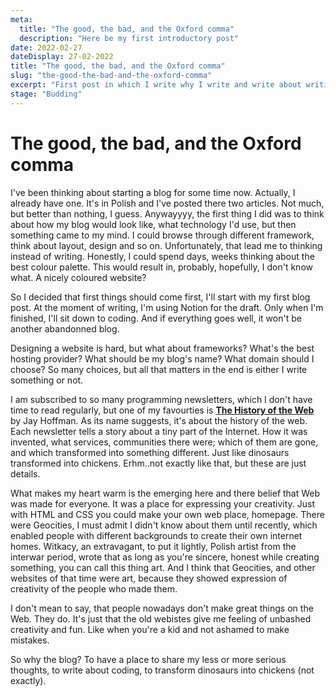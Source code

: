 ```yaml
---
meta:
  title: "The good, the bad, and the Oxford comma"
  description: "Here be my first introductory post"
date: 2022-02-27
dateDisplay: 27-02-2022
title: "The good, the bad, and the Oxford comma"
slug: "the-good-the-bad-and-the-oxford-comma"
excerpt: "First post in which I write why I write and write about writing"
stage: "Budding"
---
```


# The good, the bad, and the Oxford comma

I&apos;ve been thinking about starting a blog for some time now. Actually, I already have one. It&apos;s in Polish and I&apos;ve posted there two articles.
Not much, but better than nothing, I guess. Anywayyyy, the first thing I did was to think about how my blog would look like,
what technology I&apos;d use, but then something came to my mind. I could browse through different framework, think about layout,
design and so on. Unfortunately, that lead me to thinking instead of writing. Honestly, I could spend days,
weeks thinking about the best colour palette. This would result in, probably, hopefully, I don&apos;t know what. A nicely coloured website?

So I decided that first things should come first, I&apos;ll start with my first blog post. At the moment of writing, I&apos;m using Notion for the draft. Only when I&apos;m finished, I&apos;ll sit down to coding. And if everything goes well, it won&apos;t be another abandonned blog.

Designing a website is hard, but what about frameworks? What&apos;s the best hosting provider? What should be my blog&apos;s name? What domain should I choose? So many choices, but all that matters in the end is either I write something or not.

I am subscribed to so many programming newsletters, which I don&apos;t have time to read regularly, but one of my favourties is **[The History of the Web](https://thehistoryoftheweb.com/)** by Jay Hoffman. As its name suggests, it&apos;s about the history of the web.
Each newsletter tells a story about a tiny part of the Internet.
How it was invented, what services, communities there were; which of them are gone, and which transformed into something different. Just like dinosaurs transformed into chickens. Erhm..not exactly like that, but these are just details.

What makes my heart warm is the emerging here and there belief that Web was made for everyone. It was a place for expressing your creativity. Just with HTML and CSS you could make your own web place, homepage.
There were Geocities, I must admit I didn&apos;t know about them until recently, which enabled people with different backgrounds to create their own internet homes. Witkacy, an extravagant, to put it lightly, Polish artist from the interwar period, wrote that
as long as you&apos;re sincere, honest while creating something, you can call this thing art. And I think that Geocities, and other websites of that time were art, because they showed expression of creativity of the people who made them.

I don&apos;t mean to say, that people nowadays don&apos;t make great things on the Web. They do. It&apos;s just that the old webistes give me feeling of unbashed creativity and fun. Like when you&apos;re a kid and not ashamed to make mistakes.

So why the blog? To have a place to share my less or more serious thoughts, to write about coding, to transform dinosaurs into chickens (not exactly).

